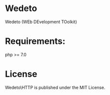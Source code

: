 # Wedeto
Wedeto (WEb DEvelopment TOolkit)

# Requirements:

php >= 7.0

# License

Wedeto\HTTP is published under the MIT License.
